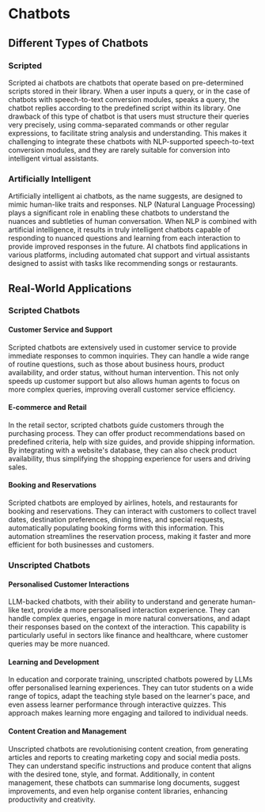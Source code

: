 # Chatbots

## Different Types of Chatbots

### Scripted

Scripted ai chatbots are chatbots that operate based on pre-determined scripts stored in their library. When a user inputs a query, or in the case of chatbots with speech-to-text conversion modules, speaks a query, the chatbot replies according to the predefined script within its library. One drawback of this type of chatbot is that users must structure their queries very precisely, using comma-separated commands or other regular expressions, to facilitate string analysis and understanding. This makes it challenging to integrate these chatbots with NLP-supported speech-to-text conversion modules, and they are rarely suitable for conversion into intelligent virtual assistants.

### Artificially Intelligent

Artificially intelligent ai chatbots, as the name suggests, are designed to mimic human-like traits and responses. NLP (Natural Language Processing) plays a significant role in enabling these chatbots to understand the nuances and subtleties of human conversation. When NLP is combined with artificial intelligence, it results in truly intelligent chatbots capable of responding to nuanced questions and learning from each interaction to provide improved responses in the future. AI chatbots find applications in various platforms, including automated chat support and virtual assistants designed to assist with tasks like recommending songs or restaurants.

## Real-World Applications

### Scripted Chatbots

#### Customer Service and Support

Scripted chatbots are extensively used in customer service to provide immediate responses to common inquiries. They can handle a wide range of routine questions, such as those about business hours, product availability, and order status, without human intervention. This not only speeds up customer support but also allows human agents to focus on more complex queries, improving overall customer service efficiency.

#### E-commerce and Retail

In the retail sector, scripted chatbots guide customers through the purchasing process. They can offer product recommendations based on predefined criteria, help with size guides, and provide shipping information. By integrating with a website's database, they can also check product availability, thus simplifying the shopping experience for users and driving sales.

#### Booking and Reservations

Scripted chatbots are employed by airlines, hotels, and restaurants for booking and reservations. They can interact with customers to collect travel dates, destination preferences, dining times, and special requests, automatically populating booking forms with this information. This automation streamlines the reservation process, making it faster and more efficient for both businesses and customers.

### Unscripted Chatbots

#### Personalised Customer Interactions

LLM-backed chatbots, with their ability to understand and generate human-like text, provide a more personalised interaction experience. They can handle complex queries, engage in more natural conversations, and adapt their responses based on the context of the interaction. This capability is particularly useful in sectors like finance and healthcare, where customer queries may be more nuanced.

#### Learning and Development

In education and corporate training, unscripted chatbots powered by LLMs offer personalised learning experiences. They can tutor students on a wide range of topics, adapt the teaching style based on the learner's pace, and even assess learner performance through interactive quizzes. This approach makes learning more engaging and tailored to individual needs.

#### Content Creation and Management

Unscripted chatbots are revolutionising content creation, from generating articles and reports to creating marketing copy and social media posts. They can understand specific instructions and produce content that aligns with the desired tone, style, and format. Additionally, in content management, these chatbots can summarise long documents, suggest improvements, and even help organise content libraries, enhancing productivity and creativity.
